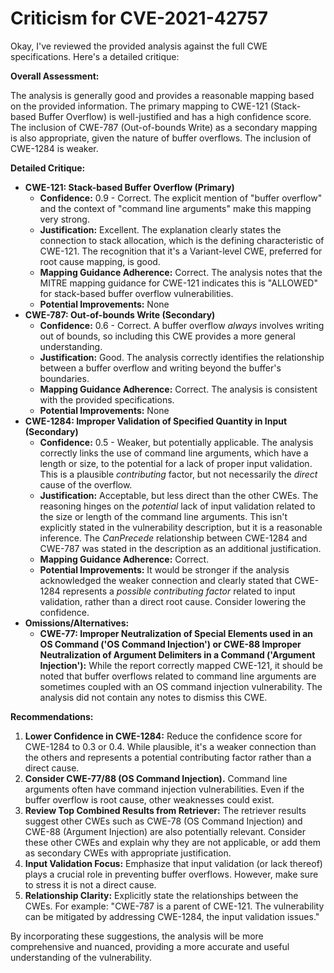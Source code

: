 # Criticism for CVE-2021-42757

Okay, I've reviewed the provided analysis against the full CWE specifications. Here's a detailed critique:

**Overall Assessment:**

The analysis is generally good and provides a reasonable mapping based on the provided information. The primary mapping to CWE-121 (Stack-based Buffer Overflow) is well-justified and has a high confidence score. The inclusion of CWE-787 (Out-of-bounds Write) as a secondary mapping is also appropriate, given the nature of buffer overflows.  The inclusion of CWE-1284 is weaker.

**Detailed Critique:**

*   **CWE-121: Stack-based Buffer Overflow (Primary)**
    *   **Confidence:** 0.9 - Correct. The explicit mention of "buffer overflow" and the context of "command line arguments" make this mapping very strong.
    *   **Justification:** Excellent. The explanation clearly states the connection to stack allocation, which is the defining characteristic of CWE-121.  The recognition that it's a Variant-level CWE, preferred for root cause mapping, is good.
    *   **Mapping Guidance Adherence:** Correct. The analysis notes that the MITRE mapping guidance for CWE-121 indicates this is "ALLOWED" for stack-based buffer overflow vulnerabilities.
    *   **Potential Improvements:** None
*   **CWE-787: Out-of-bounds Write (Secondary)**
    *   **Confidence:** 0.6 - Correct. A buffer overflow *always* involves writing out of bounds, so including this CWE provides a more general understanding.
    *   **Justification:** Good. The analysis correctly identifies the relationship between a buffer overflow and writing beyond the buffer's boundaries.
    *   **Mapping Guidance Adherence:** Correct. The analysis is consistent with the provided specifications.
    *   **Potential Improvements:** None
*   **CWE-1284: Improper Validation of Specified Quantity in Input (Secondary)**
    *   **Confidence:** 0.5 - Weaker, but potentially applicable. The analysis correctly links the use of command line arguments, which have a length or size, to the potential for a lack of proper input validation. This is a plausible *contributing* factor, but not necessarily the *direct* cause of the overflow.
    *   **Justification:** Acceptable, but less direct than the other CWEs. The reasoning hinges on the *potential* lack of input validation related to the size or length of the command line arguments. This isn't explicitly stated in the vulnerability description, but it is a reasonable inference.  The *CanPrecede* relationship between CWE-1284 and CWE-787 was stated in the description as an additional justification.
    *   **Mapping Guidance Adherence:** Correct.
    *   **Potential Improvements:** It would be stronger if the analysis acknowledged the weaker connection and clearly stated that CWE-1284 represents a *possible contributing factor* related to input validation, rather than a direct root cause. Consider lowering the confidence.
*   **Omissions/Alternatives:**
    *   **CWE-77: Improper Neutralization of Special Elements used in an OS Command ('OS Command Injection') or CWE-88 Improper Neutralization of Argument Delimiters in a Command ('Argument Injection'):**  While the report correctly mapped CWE-121, it should be noted that buffer overflows related to command line arguments are sometimes coupled with an OS command injection vulnerability. The analysis did not contain any notes to dismiss this CWE.

**Recommendations:**

1.  **Lower Confidence in CWE-1284:** Reduce the confidence score for CWE-1284 to 0.3 or 0.4. While plausible, it's a weaker connection than the others and represents a potential contributing factor rather than a direct cause.
2.  **Consider CWE-77/88 (OS Command Injection).** Command line arguments often have command injection vulnerabilities. Even if the buffer overflow is root cause, other weaknesses could exist.
3.  **Review Top Combined Results from Retriever:** The retriever results suggest other CWEs such as CWE-78 (OS Command Injection) and CWE-88 (Argument Injection) are also potentially relevant. Consider these other CWEs and explain why they are not applicable, or add them as secondary CWEs with appropriate justification.
4.  **Input Validation Focus:** Emphasize that input validation (or lack thereof) plays a crucial role in preventing buffer overflows. However, make sure to stress it is not a direct cause.
5.  **Relationship Clarity:** Explicitly state the relationships between the CWEs. For example:  "CWE-787 is a parent of CWE-121.  The vulnerability can be mitigated by addressing CWE-1284, the input validation issues."

By incorporating these suggestions, the analysis will be more comprehensive and nuanced, providing a more accurate and useful understanding of the vulnerability.
